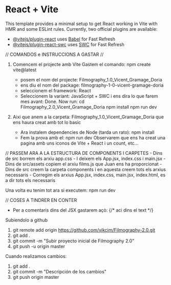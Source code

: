 # React + Vite
This template provides a minimal setup to get React working in Vite with HMR and some ESLint rules.
Currently, two official plugins are available:
- [@vitejs/plugin-react](https://github.com/vitejs/vite-plugin-react/blob/main/packages/plugin-react/README.md) uses [Babel](https://babeljs.io/) for Fast Refresh
- [@vitejs/plugin-react-swc](https://github.com/vitejs/vite-plugin-react-swc) uses [SWC](https://swc.rs/) for Fast Refresh

// COMANDOS e INSTRUCCIONS A GASTAR //
1) Comencem el projecte amb Vite
Gastem el comando: npm create vite@latest
    - posem el nom del projecte: Filmography_1.0_Vicent_Gramage_Doria
    - ens diu el nom del package: filmography-1-0-vicent-gramage-doria
    - seleccionem el framework: React
    - Seleccionem la variant: JavaScript + SWC
i ens dira lo que farem mes avant:
    Done. Now run:
    cd Filmography_2.0_Vicent_Gramage_Doria
    npm install
    npm run dev

2) Aixi que anem a la carpeta: Filmography_1.0_Vicent_Gramage_Doria que ens haura creat amb tot lo basic
    - Ara instalem dependencies de Node (tarda un rato): npm install
    - Fem la prova amb el: npm run dev
Observarem que ens ha creat una pagina amb uns iconos de Vite + React i un count, etc...

// PASSEM ARA A LA ESTRUCTURA DE COMPONENTS I CARPETES
    - Dins de src borrem els arxiu app.css
    - I deixem els App.jsx, index.css i main.jsx
    - Dins de src/assets copiem el arxiu films.js que Juan ens ha proporcionat
    - Dins de src creem la carpeta components i en aquesta creem tots els arxius necessaris
    - Corregim els arxius App.jsx, index.css, main.jsx, index.html, es a dir tots els necessaris

Una volta eu tenim tot ara si executem: npm run dev

// COSES A TINDRER EN CONTER
- Per a comentaris dins del JSX gastarem açò: {/* aci dins el text */}

Subiendolo a github
1) git remote add origin https://github.com/vikcim/Filmography-2.0.git
2) git add .
3) git commit -m "Subir proyecto inicial de Filmography 2.0"
4) git push -u origin master

Cuando realizamos cambios:
1) git add .
2) git commit -m "Descripción de los cambios"
3) git push origin master
